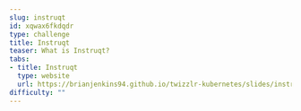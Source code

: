 ```yaml
---
slug: instruqt
id: xqwax6fkdqdr
type: challenge
title: Instruqt
teaser: What is Instruqt?
tabs:
- title: Instruqt
  type: website
  url: https://brianjenkins94.github.io/twizzlr-kubernetes/slides/instruqt/
difficulty: ""
---
```

